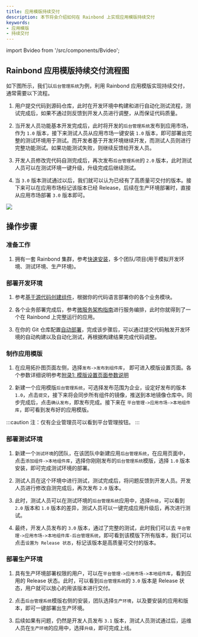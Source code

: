 ```yaml
---
title: 应用模版持续交付
description: 本节将会介绍如何在 Rainbond 上实现应用模版持续交付
keywords:
- 应用模版
- 持续交付
---
```


import Bvideo from '/src/components/Bvideo';

<Bvideo src="//player.bilibili.com/player.html?aid=436800242&bvid=BV1uj411N7Vy&cid=1005311597&page=3" />

## Rainbond 应用模版持续交付流程图

如下图所示，我们以`后台管理系统`为例，利用 Rainbond 应用模版实现持续交付，通常需要以下流程。

1. 用户提交代码到源码仓库，此时在开发环境中构建和进行自动化测试流程，测试完成后，如果不通过则反馈到开发人员进行调整，从而保证代码质量。

2. 当开发人员功能基本开发完成后，此时将开发的`后台管理系统`发布到应用市场，作为 `1.0` 版本，接下来测试人员从应用市场一键安装 `1.0` 版本，即可部署出完整的测试环境用于测试。而开发者基于开发环境继续开发，而测试人员则进行完整功能测试。如果功能测试失败，则继续反馈给开发人员。

3. 开发人员修改完代码自测完成后，再次发布`后台管理系统`的 `2.0` 版本，此时测试人员可以在测试环境一键升级，升级完成后继续测试。

3. 当 `3.0` 版本测试通过以后，我们就可以认为已经有了高质量可交付的版本。接下来可以在应用市场标记该版本已经 Release，后续在生产环境部署时，直接从应用市场部署 `3.0` 版本即可。

<!-- ![ram-delivery](https://grstatic.oss-cn-shanghai.aliyuncs.com/docs/5.10/delivery/ram-delivery.jpg) -->
![](https://static.goodrain.com/docs/5.11/delivery/continuous/source-code/template-delivery.png)

## 操作步骤

### 准备工作

1. 拥有一套 Rainbond 集群，参考[快速安装](quick-start/quick-install)，多个团队/项目(用于模拟开发环境、测试环境、生产环境)。

### 部署开发环境

1. 参考[基于源代码创建组件](use-manual/component-create/language-support)，根据你的代码语言部署你的各个业务模块。

2. 各个业务部署完成后，参考[微服务架构指南](micro-service/overview)进行服务编排，此时你就得到了一个在 Rainbond 上完整运行的应用。

3. 在你的 Git 仓库配置[自动部署](devops/continuous-deploy/gitops)，完成该步骤后，可以通过提交代码触发开发环境的自动构建以及自动化测试，再根据构建结果完成代码调整。

### 制作应用模版

1. 在应用拓扑图页面左侧，选择`发布->发布到组件库`， 即可进入模版设置页面。各个参数详细说明参考[附录1: 模版设置页面参数说明](delivery/app-model-parameters)

2. 新建一个应用模版`后台管理系统`，可选择发布范围为企业，设定好发布的版本 `1.0`，点击`提交`，接下来将会同步所有组件的镜像，推送到本地镜像仓库中。同步完成后，点击`确认发布`，即发布完成。接下来在 `平台管理->应用市场->本地组件库`，即可看到发布好的应用模版。

:::caution
注：仅有企业管理员可以看到平台管理按钮。
:::

### 

### 部署测试环境

1. 新建一个`测试环境`的团队，在该团队中新建应用`后台管理系统`，在应用页面中，点击`添加组件->本地组件库`，选择你刚刚发布的`后台管理系统`模版，选择 `1.0`  版本安装，即可完成测试环境的部署。

2. 测试人员在这个环境中进行测试，测试完成后，将问题反馈到开发人员。开发人员进行修改自测完成后，再次发布 `2.0` 版本。

3. 此时，测试人员可以在测试环境的`后台管理系统`应用中，选择`升级`，可以看到 `2.0` 版本和 `1.0` 版本的差异，测试人员可以一键完成应用升级后，再次进行测试。

4. 最终，开发人员发布的 `3.0` 版本，通过了完整的测试，此时我们可以去 `平台管理->应用市场->本地组件库-后台管理系统`，即可看到该模版下所有版本，我们可以点击`设置为 Release 状态`，标记该版本是高质量可交付的版本。

### 部署生产环境

1. 具有生产环境部署权限的用户，可以在`平台管理->应用市场->本地组件库`，看到应用的 Release 状态。此时，可以看到`后台管理系统`的 `3.0` 版本是 Release 状态，用户就可以放心的用该版本进行交付。

2. 点击`后台管理系统`模版右侧的安装，团队选择`生产环境`，以及要安装的应用和版本，即可一键部署出生产环境。

3. 后续如果有问题，仍然是开发人员发布 `3.1` 版本，测试人员测试通过后，运维人员在`生产环境`的应用中，选择`升级`，即可完成上线。

